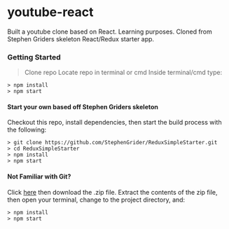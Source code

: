 # youtube-react

Built a youtube clone based on React. Learning purposes. Cloned from Stephen Griders skeleton React/Redux starter app.

### Getting Started

>Clone repo
>Locate repo in terminal or cmd
>Inside terminal/cmd type:

```
> npm install
> npm start
```

#### Start your own based off Stephen Griders skeleton
Checkout this repo, install dependencies, then start the build process with the following:

```
> git clone https://github.com/StephenGrider/ReduxSimpleStarter.git
> cd ReduxSimpleStarter
> npm install
> npm start
```

#### Not Familiar with Git?
Click [here](https://github.com/StephenGrider/ReactStarter/releases) then download the .zip file.  Extract the contents of the zip file, then open your terminal, change to the project directory, and:

```
> npm install
> npm start
```
